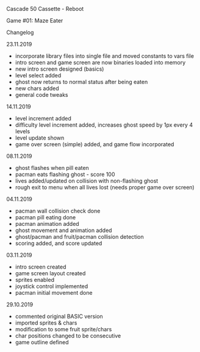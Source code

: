 Cascade 50 Cassette - Reboot

Game #01: Maze Eater

Changelog

23.11.2019

- incorporate library files into single file and moved constants to vars file  
- intro screen and game screen are now binaries loaded into memory  
- new intro screen designed (basics)  
- level select added  
- ghost now returns to normal status after being eaten  
- new chars added  
- general code tweaks  

14.11.2019

- level increment added  
- difficulty level increment added, increases ghost speed by 1px every 4 levels  
- level update shown  
- game over screen (simple) added, and game flow incorporated  

08.11.2019

- ghost flashes when pill eaten  
- pacman eats flashing ghost - score 100  
- lives added/updated on collision with non-flashing ghost  
- rough exit to menu when all lives lost (needs proper game over screen)  

04.11.2019

- pacman wall collision check done  
- pacman pill eating done  
- pacman animation added  
- ghost movement and animation added  
- ghost/pacman and fruit/pacman collision detection  
- scoring added, and score updated  

03.11.2019

- intro screen created  
- game screen layout created  
- sprites enabled  
- joystick control implemented  
- pacman initial movement done  

29.10.2019

- commented original BASIC version  
- imported sprites & chars  
- modification to some fruit sprite/chars  
- char positions changed to be consecutive  
- game outline defined
